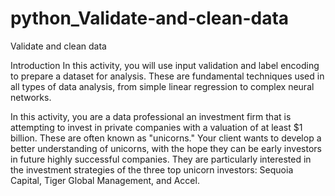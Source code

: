 # python_Validate-and-clean-data
Validate and clean data

Introduction
In this activity, you will use input validation and label encoding to prepare a dataset for analysis. These are fundamental techniques used in all types of data analysis, from simple linear regression to complex neural networks.

In this activity, you are a data professional an investment firm that is attempting to invest in private companies with a valuation of at least $1 billion. These are often known as "unicorns." Your client wants to develop a better understanding of unicorns, with the hope they can be early investors in future highly successful companies. They are particularly interested in the investment strategies of the three top unicorn investors: Sequoia Capital, Tiger Global Management, and Accel.
